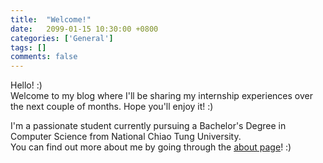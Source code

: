 ```yaml
---
title:  "Welcome!"
date:   2099-01-15 10:30:00 +0800
categories: ['General']
tags: []
comments: false
---
```


Hello! :)  
Welcome to my blog where I'll be sharing my internship experiences over the next couple of months.
Hope you'll enjoy it! :)

<!--more-->

I'm a passionate student currently pursuing a Bachelor's Degree in Computer Science from National Chiao Tung University.  
You can find out more about me by going through the [about page](https://lnishan.github.com/about)! :)
